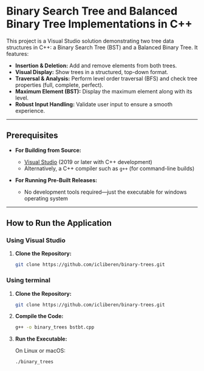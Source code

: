 # Binary Search Tree and Balanced Binary Tree Implementations in C++

This project is a Visual Studio solution demonstrating two tree data structures in C++: a Binary Search Tree (BST) and a Balanced Binary Tree. It features:

- **Insertion & Deletion:** Add and remove elements from both trees.
- **Visual Display:** Show trees in a structured, top-down format.
- **Traversal & Analysis:** Perform level order traversal (BFS) and check tree properties (full, complete, perfect).
- **Maximum Element (BST):** Display the maximum element along with its level.
- **Robust Input Handling:** Validate user input to ensure a smooth experience.

---

## Prerequisites

- **For Building from Source:**
  - [Visual Studio](https://visualstudio.microsoft.com/) (2019 or later with C++ development)
  - Alternatively, a C++ compiler such as `g++` (for command-line builds)

- **For Running Pre-Built Releases:**
  - No development tools required—just the executable for windows operating system

---

## How to Run the Application

### Using Visual Studio

1. **Clone the Repository:**
   ```bash
   git clone https://github.com/icliberen/binary-trees.git

### Using terminal

1. **Clone the Repository:**
   ```bash
   git clone https://github.com/icliberen/binary-trees.git

2. **Compile the Code:**
   ```bash
   g++ -o binary_trees bstbt.cpp

4. **Run the Executable:**
   
   On Linux or macOS:
   ```bash
   ./binary_trees

